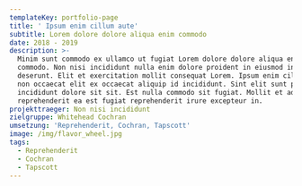 ```yaml
---
templateKey: portfolio-page
title: ' Ipsum enim cillum aute'
subtitle: Lorem dolore dolore aliqua enim commodo
date: 2018 - 2019
description: >-
  Minim sunt commodo ex ullamco ut fugiat Lorem dolore dolore aliqua enim
  commodo. Non nisi incididunt nulla enim dolore proident in eiusmod in
  deserunt. Elit et exercitation mollit consequat Lorem. Ipsum enim cillum aute
  non occaecat elit ex occaecat aliquip id incididunt. Sint elit sunt proident
  incididunt dolore sit sit. Est nulla commodo sit fugiat. Mollit et ad
  reprehenderit ea est fugiat reprehenderit irure excepteur in.
projekttraeger: Non nisi incididunt
zielgruppe: Whitehead Cochran
umsetzung: 'Reprehenderit, Cochran, Tapscott'
image: /img/flavor_wheel.jpg
tags:
  - Reprehenderit
  - Cochran
  - Tapscott
---
```


